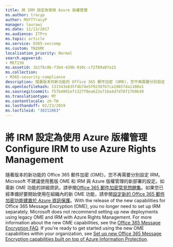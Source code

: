 ```yaml
---
title: 將 IRM 設定為使用 Azure 版權管理
ms.author: tracyp
author: MSFTTracyP
manager: laurawi
ms.date: 12/13/2017
ms.audience: ITPro
ms.topic: article
ms.service: O365-seccomp
ms.custom: TN2DMC
localization_priority: Normal
search.appverid:
- MET150
ms.assetid: 1b1f8c8b-f3b4-439b-910c-cf2f89a07a15
ms.collection:
- M365-security-compliance
description: 隨著版本的新功能的 Office 365 郵件加密 (OME)，您不再需要分別設定 IRM。Microsoft 不建議使用舊版 OME 和 IRM 與 Azure 版權管理的新部署的設定。如需新 OME 功能的詳細資訊，請參閱 Office 365 郵件加密常見問題集。如果您準備好要開始使用在組織內的新 OME 功能，請參閱 Set up 新 Office 365 郵件加密功能建置在上方的 Azure 資訊保護。
ms.openlocfilehash: 131543e835f4b74e5f9238f67ca19857da1100a1
ms.sourcegitcommit: f57b4001ef1327f0ea622e716a4d7d78f1769b49
ms.translationtype: MT
ms.contentlocale: zh-TW
ms.lasthandoff: 02/23/2019
ms.locfileid: "30212863"
---
```

# <a name="configure-irm-to-use-azure-rights-management"></a><span data-ttu-id="0e036-106">將 IRM 設定為使用 Azure 版權管理</span><span class="sxs-lookup"><span data-stu-id="0e036-106">Configure IRM to use Azure Rights Management</span></span>

<span data-ttu-id="0e036-p102">隨著版本的新功能的 Office 365 郵件加密 (OME)，您不再需要分別設定 IRM。Microsoft 不建議使用舊版 OME 和 IRM 與 Azure 版權管理的新部署的設定。如需新 OME 功能的詳細資訊，請參閱[Office 365 郵件加密常見問題集](https://support.office.com/article/0432dce9-d9b6-4e73-8a13-4a932eb0081e)。如果您已經準備好要開始使用在組織內的新 OME 功能，請參閱[設定新的 Office 365 郵件加密功能建置於 Azure 資訊保護](https://support.office.com/article/7ff0c040-b25c-4378-9904-b1b50210d00e)。</span><span class="sxs-lookup"><span data-stu-id="0e036-p102">With the release of the new capabilities for Office 365 Message Encryption (OME), you no longer need to set up IRM separately. Microsoft does not recommend setting up new deployments using legacy OME and IRM with Azure Rights Management. For more information about the new OME capabilities, see the [Office 365 Message Encryption FAQ](https://support.office.com/article/0432dce9-d9b6-4e73-8a13-4a932eb0081e). If you're ready to get started using the new OME capabilities within your organization, see [Set up new Office 365 Message Encryption capabilities built on top of Azure Information Protection](https://support.office.com/article/7ff0c040-b25c-4378-9904-b1b50210d00e).</span></span>
  

